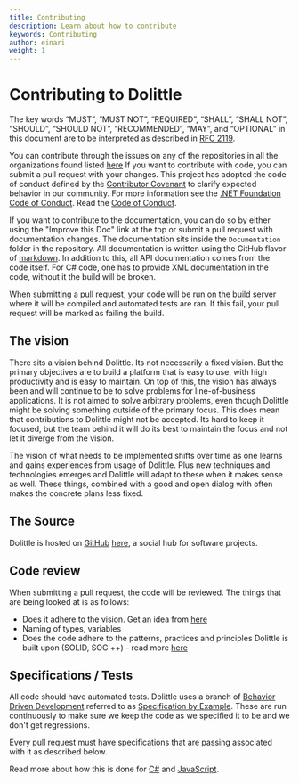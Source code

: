 ```yaml
---
title: Contributing
description: Learn about how to contribute
keywords: Contributing
author: einari
weight: 1
---
```


# Contributing to Dolittle

The key words “MUST”, “MUST NOT”, “REQUIRED”, “SHALL”, “SHALL NOT”, “SHOULD”, “SHOULD NOT”,
“RECOMMENDED”, “MAY”, and “OPTIONAL” in this document are to be interpreted as described in
[RFC 2119](https://tools.ietf.org/html/rfc2119).

You can contribute through the issues on any of the repositories in all the organizations found listed [here](https://github.com/dolittle/home)
If you want to contribute with code, you can submit a pull request with your changes.
This project has adopted the code of conduct defined by the [Contributor Covenant](http://contributor-covenant.org/) to clarify expected behavior in our community.
For more information see the [.NET Foundation Code of Conduct](http://www.dotnetfoundation.org/code-of-conduct). Read the [Code of Conduct](../CODE_OF_CONDUCT.md).

If you want to contribute to the documentation, you can do so by either using the "Improve this Doc" link at the top or
submit a pull request with documentation changes. The documentation sits inside the `Documentation` folder in the repository.
All documentation is written using the GitHub flavor of [markdown](https://guides.github.com/features/mastering-markdown/).
In addition to this, all API documentation comes from the code itself.
For C# code, one has to provide XML documentation in the code, without it the build will be broken.

When submitting a pull request, your code will be run on the build server where it will be compiled and automated tests are ran.
If this fail, your pull request will be marked as failing the build.

## The vision

There sits a vision behind Dolittle. Its not necessarily a fixed vision. But the primary objectives are to build a platform that is easy
to use, with high productivity and is easy to maintain. On top of this, the vision has always been and will continue to be to solve
problems for line-of-business applications. It is not aimed to solve arbitrary problems, even though Dolittle might be solving something
outside of the primary focus. This does mean that contributions to Dolittle might not be accepted. Its hard to keep it focused, but
the team behind it will do its best to maintain the focus and not let it diverge from the vision.

The vision of what needs to be implemented shifts over time as one learns and gains experiences from usage of Dolittle. Plus new
techniques and technologies emerges and Dolittle will adapt to these when it makes sense as well. These things, combined with a good
and open dialog with often makes the concrete plans less fixed.

## The Source

Dolittle is hosted on [GitHub](http://github.com) [here](http://github.com/dolittle/Dolittle), a social hub for software projects.

## Code review

When submitting a pull request, the code will be reviewed.
The things that are being looked at is as follows:

- Does it adhere to the vision. Get an idea from [here](overview.md)
- Naming of types, variables
- Does the code adhere to the patterns, practices and principles Dolittle is built upon (SOLID, SOC ++) - read more [here](overview.md)

## Specifications / Tests

All code should have automated tests.
Dolittle uses a branch of [Behavior Driven Development](http://en.wikipedia.org/wiki/Behavior-driven_development) referred to
as [Specification by Example](http://specificationbyexample.com). These are run continuously to make sure we keep the code as
we specified it to be and we don't get regressions.

Every pull request must have specifications that are passing associated with it as described below.

Read more about how this is done for [C#](csharp_specifications.md) and [JavaScript](javascript_specifications.md).